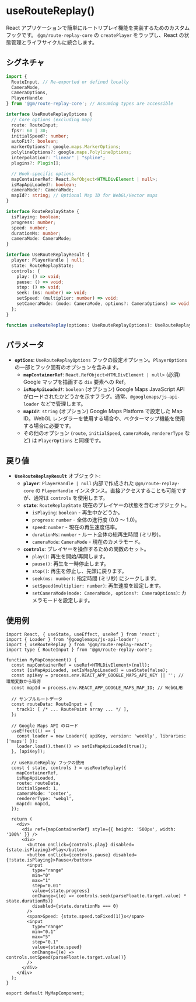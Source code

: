 # useRouteReplay()

React アプリケーションで簡単にルートリプレイ機能を実装するためのカスタムフックです。
`@gm/route-replay-core` の `createPlayer` をラップし、React の状態管理とライフサイクルに統合します。

## シグネチャ

```typescript
import {
  RouteInput, // Re-exported or defined locally
  CameraMode,
  CameraOptions,
  PlayerHandle
} from '@gm/route-replay-core'; // Assuming types are accessible

interface UseRouteReplayOptions {
  // Core options (excluding map)
  route: RouteInput;
  fps?: 60 | 30;
  initialSpeed?: number;
  autoFit?: boolean;
  markerOptions?: google.maps.MarkerOptions;
  polylineOptions?: google.maps.PolylineOptions;
  interpolation?: "linear" | "spline";
  plugins?: Plugin[];

  // Hook-specific options
  mapContainerRef: React.RefObject<HTMLDivElement | null>;
  isMapApiLoaded?: boolean;
  cameraMode?: CameraMode;
  mapId?: string; // Optional Map ID for WebGL/Vector maps
}

interface RouteReplayState {
  isPlaying: boolean;
  progress: number;
  speed: number;
  durationMs: number;
  cameraMode: CameraMode;
}

interface UseRouteReplayResult {
  player: PlayerHandle | null;
  state: RouteReplayState;
  controls: {
    play: () => void;
    pause: () => void;
    stop: () => void;
    seek: (ms: number) => void;
    setSpeed: (multiplier: number) => void;
    setCameraMode: (mode: CameraMode, options?: CameraOptions) => void;
  };
}

function useRouteReplay(options: UseRouteReplayOptions): UseRouteReplayResult;
```

## パラメータ

*   **`options`**: `UseRouteReplayOptions`
    フックの設定オプション。`PlayerOptions` の一部とフック固有のオプションを含みます。
    *   **`mapContainerRef`**: `React.RefObject<HTMLDivElement | null>` (必須)
        Google マップを描画する `div` 要素への Ref。
    *   **`isMapApiLoaded?`**: `boolean` (オプション)
        Google Maps JavaScript API がロードされたかどうかを示すフラグ。通常、`@googlemaps/js-api-loader` などで管理します。
    *   **`mapId?`**: `string` (オプション)
        Google Maps Platform で設定した Map ID。WebGL レンダラーを使用する場合や、ベクターマップ機能を使用する場合に必要です。
    *   その他のオプション (`route`, `initialSpeed`, `cameraMode`, `rendererType` など) は `PlayerOptions` と同様です。

## 戻り値

*   **`UseRouteReplayResult`** オブジェクト:
    *   **`player`**: `PlayerHandle | null`
        内部で作成された `@gm/route-replay-core` の `PlayerHandle` インスタンス。直接アクセスすることも可能ですが、通常は `controls` を使用します。
    *   **`state`**: `RouteReplayState`
        現在のプレイヤーの状態を含むオブジェクト。
        *   `isPlaying`: `boolean` - 再生中かどうか。
        *   `progress`: `number` - 全体の進行度 (0.0 〜 1.0)。
        *   `speed`: `number` - 現在の再生速度倍率。
        *   `durationMs`: `number` - ルート全体の総再生時間 (ミリ秒)。
        *   `cameraMode`: `CameraMode` - 現在のカメラモード。
    *   **`controls`**: プレイヤーを操作するための関数のセット。
        *   `play()`: 再生を開始/再開します。
        *   `pause()`: 再生を一時停止します。
        *   `stop()`: 再生を停止し、先頭に戻ります。
        *   `seek(ms: number)`: 指定時間 (ミリ秒) にシークします。
        *   `setSpeed(multiplier: number)`: 再生速度を設定します。
        *   `setCameraMode(mode: CameraMode, options?: CameraOptions)`: カメラモードを設定します。

## 使用例

```tsx
import React, { useState, useEffect, useRef } from 'react';
import { Loader } from '@googlemaps/js-api-loader';
import { useRouteReplay } from '@gm/route-replay-react';
import type { RouteInput } from '@gm/route-replay-core';

function MyMapComponent() {
  const mapContainerRef = useRef<HTMLDivElement>(null);
  const [isMapApiLoaded, setIsMapApiLoaded] = useState(false);
  const apiKey = process.env.REACT_APP_GOOGLE_MAPS_API_KEY || ''; // 環境変数から取得
  const mapId = process.env.REACT_APP_GOOGLE_MAPS_MAP_ID; // WebGL用

  // サンプルルートデータ
  const routeData: RouteInput = {
    track1: [ /* ... RoutePoint array ... */ ],
  };

  // Google Maps API のロード
  useEffect(() => {
    const loader = new Loader({ apiKey, version: 'weekly', libraries: ['maps'] });
    loader.load().then(() => setIsMapApiLoaded(true));
  }, [apiKey]);

  // useRouteReplay フックの使用
  const { state, controls } = useRouteReplay({
    mapContainerRef,
    isMapApiLoaded,
    route: routeData,
    initialSpeed: 1,
    cameraMode: 'center',
    rendererType: 'webgl',
    mapId: mapId,
  });

  return (
    <div>
      <div ref={mapContainerRef} style={{ height: '500px', width: '100%' }} />
      <div>
        <button onClick={controls.play} disabled={state.isPlaying}>Play</button>
        <button onClick={controls.pause} disabled={!state.isPlaying}>Pause</button>
        <input
          type="range"
          min="0"
          max="1"
          step="0.01"
          value={state.progress}
          onChange={(e) => controls.seek(parseFloat(e.target.value) * state.durationMs)}
          disabled={state.durationMs === 0}
        />
        <span>Speed: {state.speed.toFixed(1)}x</span>
        <input
          type="range"
          min="0.1"
          max="5"
          step="0.1"
          value={state.speed}
          onChange={(e) => controls.setSpeed(parseFloat(e.target.value))}
        />
      </div>
    </div>
  );
}

export default MyMapComponent;
``` 